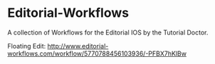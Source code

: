 # Editorial-Workflows
A collection of Workflows for the Editorial IOS by the Tutorial Doctor.

Floating Edit:
http://www.editorial-workflows.com/workflow/5770788456103936/-PFBX7hKlBw
